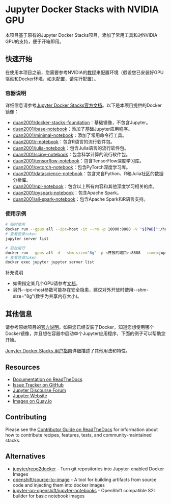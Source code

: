 # Jupyter Docker Stacks with NVIDIA GPU

本项目基于原有的Jupyter Docker Stacks项目，添加了常用工具和对NVIDIA GPU的支持，便于开箱即用。

## 快速开始

在使用本项目之前，您需要参考NVIDIA的[教程](https://docs.nvidia.com/datacenter/cloud-native/container-toolkit/latest/install-guide.html)来配置环境（假设您已安装好GPU驱动和Docker环境，如未配置，请先行配置）。

### 容器说明

详细信息请参考[Jupyter Docker Stacks官方文档](https://jupyter-docker-stacks.readthedocs.io/en/latest/using/selecting.html)。以下是本项目提供的Docker镜像：

- [duan2001/docker-stacks-foundation](https://hub.docker.com/r/duan2001/docker-stacks-foundation)：基础镜像，不包含Jupyter。
- [duan2001/base-notebook](https://hub.docker.com/r/duan2001/base-notebook)：添加了基础Jupyter应用程序。
- [duan2001/minimal-notebook](https://hub.docker.com/r/duan2001/minimal-notebook)：添加了常用命令行工具。
- [duan2001/r-notebook](https://hub.docker.com/r/duan2001/r-notebook)：包含R语言的流行软件包。
- [duan2001/julia-notebook](https://hub.docker.com/r/duan2001/julia-notebook)：包含Julia语言的流行软件包。
- [duan2001/scipy-notebook](https://hub.docker.com/r/duan2001/scipy-notebook)：包含科学计算的流行软件包。
- [duan2001/tensorflow-notebook](https://hub.docker.com/r/duan2001/tensorflow-notebook)：包含TensorFlow深度学习库。
- [duan2001/pytorch-notebook](https://hub.docker.com/r/duan2001/pytorch-notebook)：包含PyTorch深度学习库。
- [duan2001/datascience-notebook](https://hub.docker.com/r/duan2001/datascience-notebook)：包含来自Python、R和Julia社区的数据分析库。
- [duan2001/npl-notebook](https://hub.docker.com/r/duan2001/npl-notebook)：包含以上所有内容和其他深度学习相关的库。
- [duan2001/pyspark-notebook](https://hub.docker.com/r/duan2001/pyspark-notebook)：包含Apache Spark。
- [duan2001/all-spark-notebook](https://hub.docker.com/r/duan2001/all-spark-notebook)：包含Apache Spark和R语言支持。

### 使用示例

```bash
# 临时使用
docker run --gpus all --ipc=host -it --rm -p 10000:8888 -v "${PWD}":/home/duan/work duan2001/npl-notebook
# 查看登录token
jupyter server list

# 后台运行
docker run --gpus all -d --shm-size="8g" -p <开放的端口>:8888 --name=jupyter --restart=unless-stopped -v <外部存储路径>:/home/duan/work -e GRANT_SUDO=yes --user root duan2001/npl-notebook
# 查看登录token
docker exec jupyter jupyter server list
```

补充说明

- 如需指定某几个GPU请参考[文档](https://docs.nvidia.com/datacenter/cloud-native/container-toolkit/latest/docker-specialized.html)。
- 另外--ipc=host参数可能存在安全隐患，建议对外开放时使用--shm-size="8g"(数字为共享内存大小)。

## 其他信息

请参考原始项目的[官方说明](https://github.com/jupyter/docker-stacks/blob/main/README.md)。如果您已经安装了Docker，知道您想使用哪个Docker镜像，并且想在容器中启动单个Jupyter应用程序，下面的例子可以帮助您开始。

[Jupyter Docker Stacks 用户指南](https://jupyter-docker-stacks.readthedocs.io/en/latest/)详细描述了其他用法和特性。

## Resources

- [Documentation on ReadTheDocs](https://jupyter-docker-stacks.readthedocs.io/en/latest/)
- [Issue Tracker on GitHub](https://github.com/jupyter/docker-stacks/issues)
- [Jupyter Discourse Forum](https://discourse.jupyter.org/)
- [Jupyter Website](https://jupyter.org)
- [Images on Quay.io](https://quay.io/organization/jupyter)


## Contributing

Please see the [Contributor Guide on ReadTheDocs](https://jupyter-docker-stacks.readthedocs.io/en/latest/)
for information about how to contribute recipes, features, tests, and community-maintained stacks.

## Alternatives

- [jupyter/repo2docker](https://github.com/jupyterhub/repo2docker) -
  Turn git repositories into Jupyter-enabled Docker Images
- [openshift/source-to-image](https://github.com/openshift/source-to-image) -
  A tool for building artifacts from source code and injecting them into docker images
- [jupyter-on-openshift/jupyter-notebooks](https://github.com/jupyter-on-openshift/jupyter-notebooks) -
  OpenShift compatible S2I builder for basic notebook images
